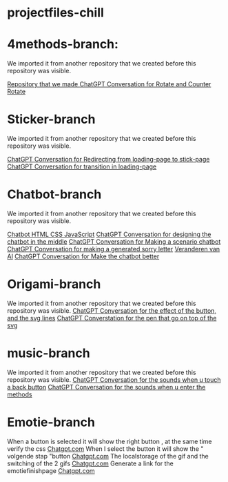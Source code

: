 # projectfiles-chill

# 4methods-branch:

We imported it from another repository that we created before this repository was visible.

[Repository that we made ](https://github.com/rayanarssi/testing-chilol-sorrybox.git)
[ChatGPT Conversation for Rotate and Counter Rotate](https://chatgpt.com/share/6788f3e1-5f44-8004-89eb-2e62e9a164c2)

# Sticker-branch

We imported it from another repository that we created before this repository was visible.

[ChatGPT Conversation for Redirecting from loading-page to stick-page](https://chatgpt.com/share/6788e0be-ec60-8004-92fe-271724db49fb)
[ChatGPT Conversation for transition in loading-page](https://chatgpt.com/share/6788e0be-ec60-8004-92fe-271724db49fb)

# Chatbot-branch

We imported it from another repository that we created before this repository was visible.

[Chatbot HTML CSS JavaScript](https://youtu.be/Bv8FORu-ACA?si=waKLsf2wM4lzvmfr)
[ChatGPT Conversation for designing the chatbot in the middle](https://chatgpt.com/share/6788fb6a-5260-8004-bff5-6bdae33e6bb0)
[ChatGPT Conversation for Making a scenario chatbot](https://chatgpt.com/share/6790d49a-8c54-8001-a3db-3c65f35a18ee)
[ChatGPT Conversation for making a generated sorry letter](https://chatgpt.com/share/6790d4ee-1770-8001-b9f4-6f278ae4f8f0)
[Veranderen van AI](https://chatgpt.com/share/67989c0a-0bbc-8001-beea-ceedb78e0fb6)
[ChatGPT Conversation for Make the chatbot better](https://chatgpt.com/share/679aab9d-b7a0-8004-8061-ed88cd58c401)

# Origami-branch

We imported it from another repository that we created before this repository was visible.
[ChatGPT Conversation for the effect of the button, and the svg lines](https://chatgpt.com/share/6789b13c-5080-8000-b9ec-09eebae7bbc7)
[ChatGPT Converstation for the pen that go on top of the svg](https://chatgpt.com/share/6789c15a-fe30-8000-9fc6-12bb7e6eee08)

# music-branch

We imported it from another repository that we created before this repository was visible.
[ChatGPT Conversation for the sounds when u touch a back button](https://chatgpt.com/share/6790ba77-486c-8000-8c9a-07cd4af9f6bd)
[ChatGPT Conversation for the sounds when u enter the methods](https://chatgpt.com/share/6790bffb-32c4-8000-be93-98c58be029ac)

# Emotie-branch

When a button is selected it will show the right button , at the same time verify the css
[Chatgpt.com](https://chatgpt.com/share/6792049b-c464-8007-80d7-48cbd549dd7a)
When I select the button it will show the " volgende stap "button
[Chatgpt.com](https://chatgpt.com/share/6792290a-fba0-8007-9ae1-7ba6d540f37c)
The localstorage of the gif and the switching of the 2 gifs
[Chatgpt.com](https://chatgpt.com/share/67936ac8-b8dc-8007-a21e-4ac76b0aa2a9)
Generate a link for the emotiefinishpage
[Chatgpt.com](https://chatgpt.com/share/67936ac8-b8dc-8007-a21e-4ac76b0aa2a9)
